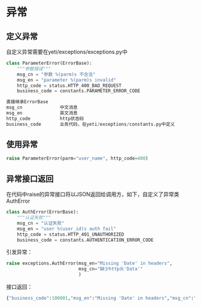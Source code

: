 # 异常
## 定义异常
自定义异常需要在yeti/exceptions/exceptions.py中
```python
class ParameterError(ErrorBase):
    """参数错误"""
    msg_cn = "参数 %(parm)s 不合法"
    msg_en = "parameter %(parm)s invalid"
    http_code = status.HTTP_400_BAD_REQUEST
    business_code = constants.PARAMETER_ERROR_CODE

直接继承ErrorBase
msg_cn              中文消息
msg_en              英文消息
http_code           http状态码
business_code       业务代码，在yeti/exceptions/constants.py中定义
```

## 使用异常
```python
raise ParameterError(parm="user_name", http_code=400)
```

## 异常接口返回
在代码中raise的异常接口将以JSON返回给调用方，如下，自定义了异常类AuthError
```python
class AuthError(ErrorBase):
    """认证失败"""
    msg_cn = "认证失败"
    msg_en = "user %(user_id)s auth fail"
    http_code = status.HTTP_401_UNAUTHORIZED
    business_code = constants.AUTHENTICATION_ERROR_CODE
```
引发异常：
```python
raise exceptions.AuthError(msg_en="Missing 'Date' in headers",
                           msg_cn="缺少http头'Data'"
                           )
```
接口返回：
```python
{"business_code":100001,"msg_en":"Missing 'Date' in headers","msg_cn":"缺少http头'Data'","data":{},"count":0}
```
